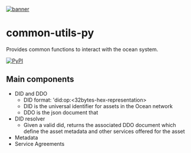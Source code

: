 [![banner](https://raw.githubusercontent.com/keyko-io/assets/master/images/logo/small/keyko_logo@2x-100.jpg)](https://keyko.io)

# common-utils-py
Provides common functions to interact with the ocean system.

[![PyPI](https://img.shields.io/pypi/v/common-utils-py.svg)](https://pypi.org/project/common-utils-py/)

## Main components
* DID and DDO
  * DID format: 'did:op:<32bytes-hex-representation>
  * DID is the universal identifier for assets in the Ocean network
  * DDO is the json document that 
* DID resolver
  * Given a valid did, returns the associated DDO document which define 
    the asset metadata and other services offered for the asset
* Metadata
* Service Agreements
